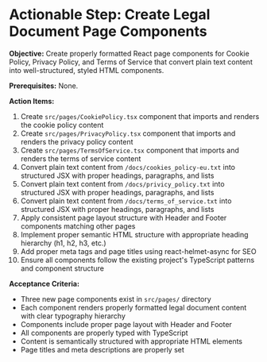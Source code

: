 # Actionable Step: Create Legal Document Page Components

**Objective:** Create properly formatted React page components for Cookie Policy, Privacy Policy, and Terms of Service that convert plain text content into well-structured, styled HTML components.

**Prerequisites:** None.

**Action Items:**
1. Create `src/pages/CookiePolicy.tsx` component that imports and renders the cookie policy content
2. Create `src/pages/PrivacyPolicy.tsx` component that imports and renders the privacy policy content  
3. Create `src/pages/TermsOfService.tsx` component that imports and renders the terms of service content
4. Convert plain text content from `/docs/cookies_policy-eu.txt` into structured JSX with proper headings, paragraphs, and lists
5. Convert plain text content from `/docs/privicy_policy.txt` into structured JSX with proper headings, paragraphs, and lists
6. Convert plain text content from `/docs/terms_of_service.txt` into structured JSX with proper headings, paragraphs, and lists
7. Apply consistent page layout structure with Header and Footer components matching other pages
8. Implement proper semantic HTML structure with appropriate heading hierarchy (h1, h2, h3, etc.)
9. Add proper meta tags and page titles using react-helmet-async for SEO
10. Ensure all components follow the existing project's TypeScript patterns and component structure

**Acceptance Criteria:** 
- Three new page components exist in `src/pages/` directory
- Each component renders properly formatted legal document content with clear typography hierarchy
- Components include proper page layout with Header and Footer
- All components are properly typed with TypeScript
- Content is semantically structured with appropriate HTML elements
- Page titles and meta descriptions are properly set
